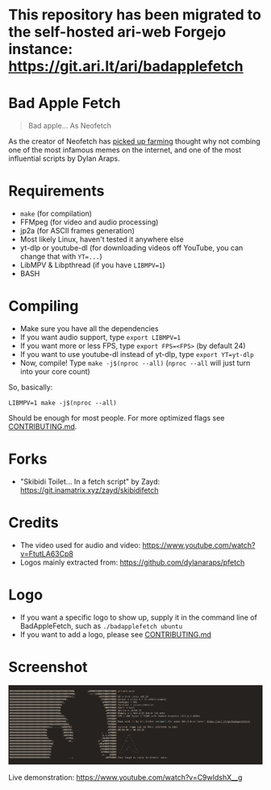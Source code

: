 # This repository has been migrated to the self-hosted ari-web Forgejo instance: <https://git.ari.lt/ari/badapplefetch>
# Bad Apple Fetch

> Bad apple... As Neofetch

As the creator of Neofetch has [picked up farming](https://github.com/dylanaraps/dylanaraps/commit/811599cc564418e242f23a11082299323e7f62f8) thought why not combing one of the most infamous memes on the internet, and one of the most influential scripts by Dylan Araps.

# Requirements

-   `make` (for compilation)
-   FFMpeg (for video and audio processing)
-   jp2a (for ASCII frames generation)
-   Most likely Linux, haven't tested it anywhere else
-   yt-dlp or youtube-dl (for downloading videos off YouTube, you can change that with `YT=...`)
-   LibMPV & Libpthread (if you have `LIBMPV=1`)
-   BASH

# Compiling

-   Make sure you have all the dependencies
-   If you want audio support, type `export LIBMPV=1`
-   If you want more or less FPS, type `export FPS=<FPS>` (by default 24)
-   If you want to use youtube-dl instead of yt-dlp, type `export YT=yt-dlp`
-   Now, compile! Type `make -j$(nproc --all)` (`nproc --all` will just turn into your core count)

So, basically:

    LIBMPV=1 make -j$(nproc --all)

Should be enough for most people. For more optimized flags see [CONTRIBUTING.md](/CONTRIBUTING.md).

# Forks

- "Skibidi Toilet... In a fetch script" by Zayd: https://git.inamatrix.xyz/zayd/skibidifetch

# Credits

-   The video used for audio and video: <https://www.youtube.com/watch?v=FtutLA63Cp8>
-   Logos mainly extracted from: <https://github.com/dylanaraps/pfetch>

# Logo

-   If you want a specific logo to show up, supply it in the command line of BadAppleFetch, such as `./badapplefetch ubuntu`
-   If you want to add a logo, please see [CONTRIBUTING.md](/CONTRIBUTING.md)

# Screenshot

![Screenshot of BadAppleFetch](/screenshot.jpg)

Live demonstration: <https://www.youtube.com/watch?v=C9wIdshX__g>
